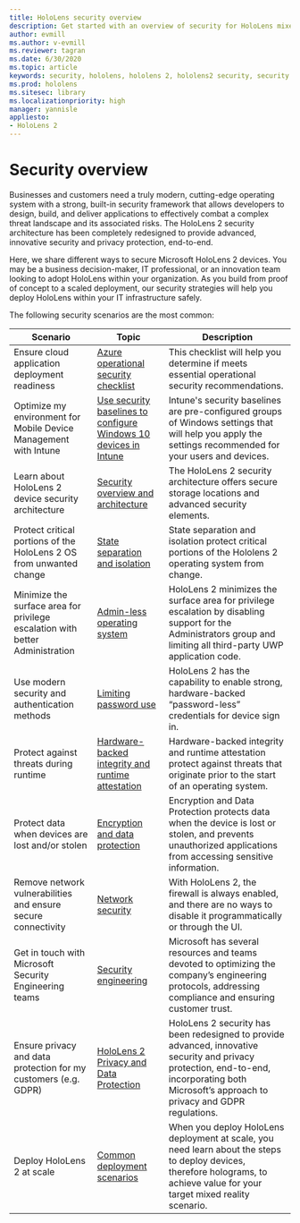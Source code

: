 ```yaml
---
title: HoloLens security overview
description: Get started with an overview of security for HoloLens mixed reality devices. 
author: evmill
ms.author: v-evmill
ms.reviewer: tagran
ms.date: 6/30/2020
ms.topic: article
keywords: security, hololens, hololens 2, hololens2 security, security overview
ms.prod: hololens
ms.sitesec: library
ms.localizationpriority: high
manager: yannisle
appliesto:
- HoloLens 2
---
```


# Security overview

Businesses and customers need a truly modern, cutting-edge operating system with a strong, built-in security framework that allows developers to design, build, and deliver applications to effectively combat a complex threat landscape and its associated risks. The HoloLens 2 security architecture has been completely redesigned to provide advanced, innovative security and privacy protection, end-to-end.

Here, we share different ways to secure Microsoft HoloLens 2 devices. You may be a business decision-maker, IT professional, or an innovation team looking to adopt HoloLens within your organization. As you build from proof of concept to a scaled deployment, our security strategies will help you deploy HoloLens within your IT infrastructure safely. 

The following security scenarios are the most common:

| Scenario | Topic | Description |
|---------|---------|---------|
| Ensure cloud application deployment readiness | [Azure operational security checklist](https://docs.microsoft.com/azure/security/fundamentals/operational-checklist) | This checklist will help you determine if meets essential operational security recommendations. |
| Optimize my environment for Mobile Device Management with Intune | [Use security baselines to configure Windows 10 devices in Intune](https://docs.microsoft.com/mem/intune/protect/security-baselines) | Intune's security baselines are pre-configured groups of Windows settings that will help you apply the settings recommended for your users and devices. |
| Learn about HoloLens 2 device security architecture | [Security overview and architecture](https://docs.microsoft.com/hololens/security-architecture) | The HoloLens 2 security architecture offers secure storage locations and advanced security elements. |
| Protect critical portions of the HoloLens 2 OS from unwanted change | [State separation and isolation](https://docs.microsoft.com/hololens/security-state-separation-isolation) | State separation and isolation protect critical portions of the Hololens 2 operating system from change. |
| Minimize the surface area for privilege escalation with better Administration | [Admin-less operating system](https://docs.microsoft.com/hololens/security-adminless-os]) | HoloLens 2 minimizes the surface area for privilege escalation by disabling support for the Administrators group and limiting all third-party UWP application code.  |
| Use modern security and authentication methods | [Limiting password use](https://docs.microsoft.com/hololens/security-limiting-password-use) | HoloLens 2 has the capability to enable strong, hardware-backed “password-less” credentials for device sign in. |
| Protect against threats during runtime | [Hardware-backed integrity and runtime attestation](https://docs.microsoft.com/hololens/security-hardware-backed-integrity) | Hardware-backed integrity and runtime attestation protect against threats that originate prior to the start of an operating system. |
| Protect data when devices are lost and/or stolen | [Encryption and data protection](https://docs.microsoft.com/hololens/security-encryption-data-protection) | Encryption and Data Protection protects data when the device is lost or stolen, and prevents unauthorized applications from accessing sensitive information. |
| Remove network vulnerabilities and ensure secure connectivity | [Network security](https://docs.microsoft.com/hololens/security-network-security) | With HoloLens 2, the firewall is always enabled, and there are no ways to disable it programmatically or through the UI. |
| Get in touch with Microsoft Security Engineering teams | [Security engineering](https://docs.microsoft.com/hololens/security-engineering) | Microsoft has several resources and teams devoted to optimizing the company’s engineering protocols, addressing compliance and ensuring customer trust.|
| Ensure privacy and data protection for my customers (e.g. GDPR) | [HoloLens 2 Privacy and Data Protection](https://docs.microsoft.com/hololens/hololens2-privacy) | HoloLens 2 security has been redesigned to provide advanced, innovative security and privacy protection, end-to-end, incorporating both Microsoft’s approach to privacy and GDPR regulations.|
| Deploy HoloLens 2 at scale | [Common deployment scenarios](https://docs.microsoft.com/hololens/hololens-requirements) | When you deploy HoloLens deployment at scale, you need learn about the steps to deploy devices, therefore holograms, to achieve value for your target mixed reality scenario.|